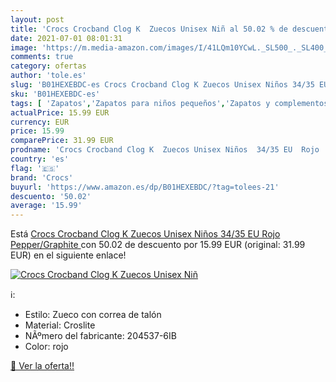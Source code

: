 ```yaml
---
layout: post
title: 'Crocs Crocband Clog K  Zuecos Unisex Niñ al 50.02 % de descuento'
date: 2021-07-01 08:01:31
image: 'https://m.media-amazon.com/images/I/41LQm10YCwL._SL500_._SL400_.jpg'
comments: true
category: ofertas
author: 'tole.es'
slug: 'B01HEXEBDC-es Crocs Crocband Clog K Zuecos Unisex Niños 34/35 EU Rojo...'
sku: 'B01HEXEBDC-es'
tags: [ 'Zapatos','Zapatos para niños pequeños','Zapatos y complementos','Zuecos y mules para niño','crocs','zuecos', ]
actualPrice: 15.99 EUR
currency: EUR
price: 15.99
comparePrice: 31.99 EUR
prodname: 'Crocs Crocband Clog K  Zuecos Unisex Niños  34/35 EU  Rojo  Pepper/Graphite '
country: 'es'
flag: '🇪🇸'
brand: 'Crocs'
buyurl: 'https://www.amazon.es/dp/B01HEXEBDC/?tag=tolees-21'
descuento: '50.02'
average: '15.99'
---
```


Está [Crocs Crocband Clog K  Zuecos Unisex Niños  34/35 EU  Rojo  Pepper/Graphite ](https://www.amazon.es/dp/B01HEXEBDC/?tag=tolees-21) con 50.02 de descuento por 15.99 EUR (original: 31.99 EUR) en el siguiente enlace!

[![Crocs Crocband Clog K  Zuecos Unisex Niñ](https://m.media-amazon.com/images/I/41LQm10YCwL._SL500_._SL400_.jpg)](https://www.amazon.es/dp/B01HEXEBDC/?tag=tolees-21)

ℹ️:

- Estilo: Zueco con correa de talón
- Material: Croslite
- NÃºmero del fabricante: 204537-6IB
- Color: rojo

[🛒 Ver la oferta!!](https://www.amazon.es/dp/B01HEXEBDC/?tag=tolees-21)
